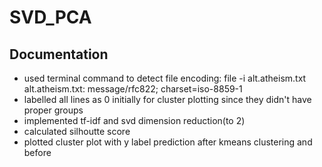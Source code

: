 # SVD_PCA

## Documentation

- used terminal command to detect file encoding: file -i alt.atheism.txt
alt.atheism.txt: message/rfc822; charset=iso-8859-1
- labelled all lines as 0 initially for cluster plotting since they didn't have proper groups
- implemented tf-idf and svd dimension reduction(to 2)
- calculated silhoutte score
- plotted cluster plot with y label prediction after kmeans clustering and before  
